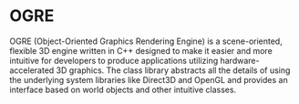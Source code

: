 OGRE
====

OGRE (Object-Oriented Graphics Rendering Engine) is a scene-oriented,
flexible 3D engine written in C++ designed to make it easier and more intuitive
for developers to produce applications utilizing hardware-accelerated 3D graphics.
The class library abstracts all the details of using the underlying system libraries
like Direct3D and OpenGL and provides an interface based on world objects and other intuitive classes.
